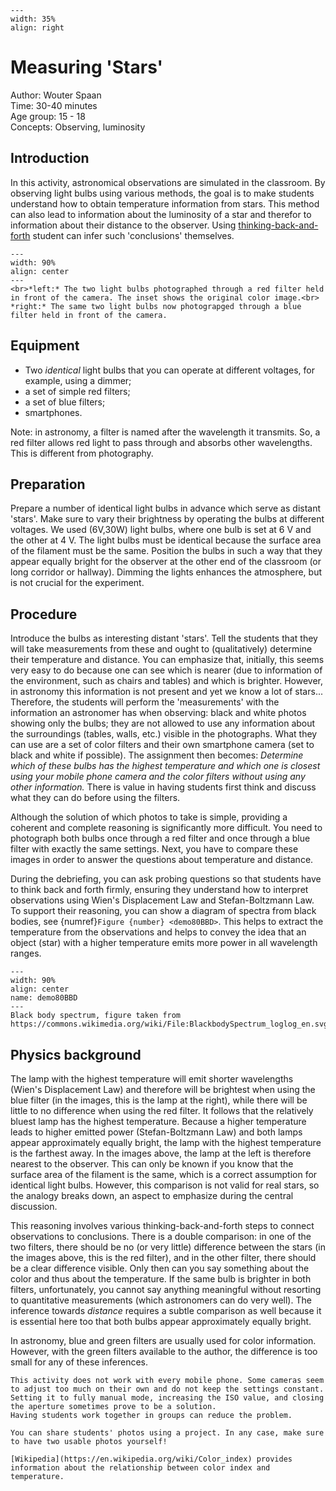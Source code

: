

<div style="clear: both;">

```{figure} ../../figures/ready.png
---
width: 35%
align: right
```

</div>

# Measuring 'Stars'

Author: Wouter Spaan\
Time: 30-40 minutes\
Age group:	15 - 18\
Concepts:	Observing, luminosity

## Introduction
In this activity, astronomical observations are simulated in the classroom. By observing light bulbs using various methods, the goal is to make students understand how to obtain temperature information from stars. This method can also lead to information about the luminosity of a star and therefor to information about their distance to the observer. Using [thinking-back-and-forth](../../Pedagogy/BackAndForthThinking.md) student can infer such 'conclusions' themselves.

```{figure} demo80_figure1.jpg
---
width: 90%
align: center
---
<br>*left:* The two light bulbs photographed through a red filter held in front of the camera. The inset shows the original color image.<br>
*right:* The same two light bulbs now photograpged through a blue filter held in front of the camera. 
```

## Equipment
* Two *identical* light bulbs that you can operate at different voltages, for example, using a dimmer; 
* a set of simple red filters;
* a set of blue filters; 
* smartphones.

Note: in astronomy, a filter is named after the wavelength it transmits. So, a red filter allows red light to pass through and absorbs other wavelengths. This is different from photography.

## Preparation
Prepare a number of identical light bulbs in advance which serve as distant 'stars'. Make sure to vary their brightness by operating the bulbs at different voltages. We used (6V,30W) light bulbs, where one bulb is set at 6 V and the other at 4 V. The light bulbs must be identical because the surface area of the filament must be the same. Position the bulbs in such a way that they appear equally bright for the observer at the other end of the classroom (or long corridor or hallway). Dimming the lights enhances the atmosphere, but is not crucial for the experiment.

## Procedure
Introduce the bulbs as interesting distant 'stars'. Tell the students that they will take measurements from these and ought to (qualitatively) determine their temperature and distance. You can emphasize that, initially, this seems very easy to do because one can see which is nearer (due to information of the environment, such as chairs and tables) and which is brighter. However, in astronomy this information is not present and yet we know a lot of stars... Therefore, the students will perform the 'measurements' with the information an astronomer has when observing: black and white photos showing only the bulbs; they are not allowed to use any information about the surroundings (tables, walls, etc.) visible in the photographs. What they can use are a set of color filters and their own smartphone camera (set to black and white if possible). The assignment then becomes: *Determine which of these bulbs has the highest temperature and which one is closest using your mobile phone camera and the color filters without using any other information.* There is value in having students first think and discuss what they can do before using the filters.

Although the solution of which photos to take is simple, providing a coherent and complete reasoning is significantly more difficult. You need to photograph both bulbs once through a red filter and once through a blue filter with exactly the same settings. Next, you have to compare these images in order to answer the questions about temperature and distance. 

During the debriefing, you can ask probing questions so that  students have to think back and forth firmly, ensuring they understand how to interpret observations using Wien's Displacement Law and Stefan-Boltzmann Law. To support their reasoning, you can show a diagram of spectra from black bodies, see {numref}`Figure {number} <demo80BBD>`. This helps to extract the temperature from the observations and helps to convey the idea that an object (star) with a higher temperature emits more power in all wavelength ranges.

```{figure} demo80_figure2.png
---
width: 90%
align: center
name: demo80BBD
---
Black body spectrum, figure taken from https://commons.wikimedia.org/wiki/File:BlackbodySpectrum_loglog_en.svg
```

## Physics background
The lamp with the highest temperature will emit shorter wavelengths (Wien's Displacement Law) and therefore will be brightest when using the blue filter (in the images, this is the lamp at the right), while there will be little to no difference when using the red filter. It follows that the relatively bluest lamp has the highest temperature. Because a higher temperature leads to higher emitted power (Stefan-Boltzmann Law) and both lamps appear approximately equally bright, the lamp with the highest temperature is the farthest away. In the images above, the lamp at the left is therefore nearest to the observer. This can only be known if you know that the surface area of the filament is the same, which is a correct assumption for identical light bulbs. However, this comparison is not valid for real stars, so the analogy breaks down, an aspect to emphasize during the central discussion.

This reasoning involves various thinking-back-and-forth steps to connect observations to conclusions. There is a double comparison: in one of the two filters, there should be no (or very little) difference between the stars (in the images above, this is the red filter), and in the other filter, there should be a clear difference visible. Only then can you say something about the color and thus about the temperature. If the same bulb is brighter in both filters, unfortunately, you cannot say anything meaningful without resorting to quantitative measurements (which astronomers can do very well). The inference towards *distance* requires a subtle comparison as well because it is essential here too that both bulbs appear approximately equally bright.

In astronomy, blue and green filters are usually used for color information. However, with the green filters available to the author, the difference is too small for any of these inferences.

```{tip}
This activity does not work with every mobile phone. Some cameras seem to adjust too much on their own and do not keep the settings constant. Setting it to fully manual mode, increasing the ISO value, and closing the aperture sometimes prove to be a solution. 
Having students work together in groups can reduce the problem.

You can share students' photos using a project. In any case, make sure to have two usable photos yourself!

[Wikipedia](https://en.wikipedia.org/wiki/Color_index) provides information about the relationship between color index and temperature. 
```
